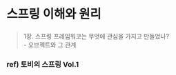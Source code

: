 #   스프링 이해와 원리

### 
> 1장. 
> 스프링 프레임워코는 무엇에 관심을 가지고 만들었나?  
    - 오브젝트와 그 관계 

 
### ref) 토비의 스프링 Vol.1
